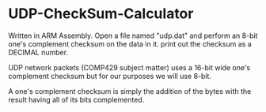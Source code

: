 # UDP-CheckSum-Calculator
Written in ARM Assembly. 
Open a file named "udp.dat" and perform an 8-bit one's complement checksum on the data in it. print out the checksum as a DECIMAL number.

UDP network packets (COMP429 subject matter) uses a 16-bit wide one's complement checksum but for our purposes we will use 8-bit.

A one's complement checksum is simply the addition of the bytes with the result having all of its bits complemented.
